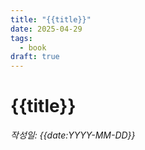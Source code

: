 ```yaml
---
title: "{{title}}"
date: 2025-04-29
tags:
  - book
draft: true
---
```

# {{title}}


*작성일: {{date:YYYY-MM-DD}}*

